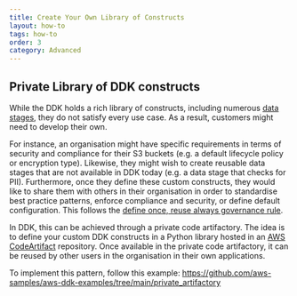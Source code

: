 ```yaml
---
title: Create Your Own Library of Constructs
layout: how-to
tags: how-to
order: 3
category: Advanced
---
```


## Private Library of DDK constructs

While the DDK holds a rich library of constructs, including numerous [data stages](https://awslabs.github.io/aws-ddk/release/latest/api/core/aws_ddk_core.html#data-stages), they do not satisfy every use case. As a result, customers might need to develop their own.

For instance, an organisation might have specific requirements in terms of security and compliance for their S3 buckets (e.g. a default lifecycle policy or encryption type). Likewise, they might wish to create reusable data stages that are not available in DDK today (e.g. a data stage that checks for PII). Furthermore, once they define these custom constructs, they would like to share them with others in their organisation in order to standardise best practice patterns, enforce compliance and security, or define default configuration. This follows the [define once, reuse always governance rule](https://aws.amazon.com/blogs/enterprise-strategy/governance-in-the-cloud-and-in-the-digital-age-part-one/).

In DDK, this can be achieved through a private code artifactory. The idea is to define your custom DDK constructs in a Python library hosted in an [AWS CodeArtifact](https://aws.amazon.com/codeartifact/) repository. Once available in the private code artifactory, it can be reused by other users in the organisation in their own applications.

To implement this pattern, follow this example:
https://github.com/aws-samples/aws-ddk-examples/tree/main/private_artifactory